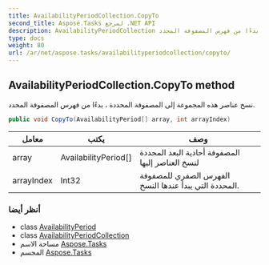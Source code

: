 ```yaml
---
title: AvailabilityPeriodCollection.CopyTo
second_title: Aspose.Tasks لمرجع .NET API
description: AvailabilityPeriodCollection طريقة. نسخ عناصر هذه المجموعة إلى المصفوفة المحددة  بدءًا من فهرس المصفوفة المحدد.
type: docs
weight: 80
url: /ar/net/aspose.tasks/availabilityperiodcollection/copyto/
---
```

## AvailabilityPeriodCollection.CopyTo method

نسخ عناصر هذه المجموعة إلى المصفوفة المحددة ، بدءًا من فهرس المصفوفة المحدد.

```csharp
public void CopyTo(AvailabilityPeriod[] array, int arrayIndex)
```

| معامل | يكتب | وصف |
| --- | --- | --- |
| array | AvailabilityPeriod[] | المصفوفة أحادية البعد المحددة لنسخ العناصر إليها |
| arrayIndex | Int32 | الفهرس الصفري للمصفوفة المحددة التي يبدأ عندها النسخ. |

### أنظر أيضا

* class [AvailabilityPeriod](../../availabilityperiod/)
* class [AvailabilityPeriodCollection](../)
* مساحة الاسم [Aspose.Tasks](../../availabilityperiodcollection/)
* المجسم [Aspose.Tasks](../../../)


